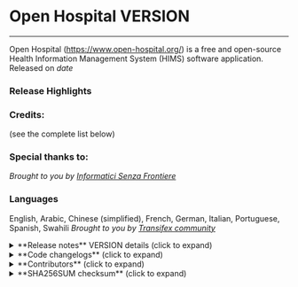 # Open Hospital VERSION
---------------------

Open Hospital (https://www.open-hospital.org/) is a free and open-source Health Information Management System (HIMS) software application.
Released on _date_

### Release Highlights

### Credits:
(see the complete list below)

### Special thanks to:
_Brought to you by [Informatici Senza Frontiere](https://github.com/informatici)_

### Languages
English, Arabic, Chinese (simplified), French, German, Italian, Portuguese, Spanish, Swahili
*Brought to you by [Transifex community](https://www.transifex.com/informatici-senza-frontiere-onlus/openhospital/dashboard/)*


<details>
<summary> **Release notes** VERSION details (click to expand) </summary>

## Release notes - Open Hospital - VERSION

### New Features

### Improvements

### Bug Fixes


</details>


<details>
<summary> **Code changelogs** (click to expand) </summary>

 - [Core component changelog](https://github.com/informatici/openhospital-core/compare/v1.12.0...v1.12.1)
 - [Gui component changelog](https://github.com/informatici/openhospital-gui/compare/v1.12.0...v1.12.1)
 - [Doc component changelog](https://github.com/informatici/openhospital-doc/compare/v1.12.0...v1.12.1)

</details>

<details>
<summary> **Contributors** (click to expand) </summary>



</details>

<details>
<summary> **SHA256SUM checksum** (click to expand) </summary>



</details>


